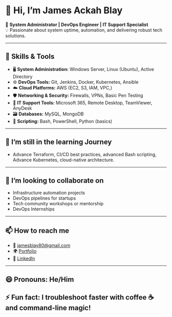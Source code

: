 # 👋 Hi, I’m James Ackah Blay

🚀 **System Administrator | DevOps Engineer | IT Support Specialist**  
💡 Passionate about system uptime, automation, and delivering robust tech solutions.

---

## 💼 Skills & Tools

- 🖥️ **System Administration:** Windows Server, Linux (Ubuntu), Active Directory  
- ⚙️ **DevOps Tools:** Git, Jenkins, Docker, Kubernetes, Ansible  
- ☁️ **Cloud Platforms:** AWS (EC2, S3, IAM, VPC,) 
- 🛡️ **Networking & Security:** Firewalls, VPNs, Basic Pen Testing  
- 🔧 **IT Support Tools:** Microsoft 365, Remote Desktop, TeamViewer, AnyDesk
- 🗃️ **Databases:** MySQL, MongoDB  
- 🧰 **Scripting:** Bash, PowerShell, Python (basics)

---

## 🌱 I’m still in the learning Journey

- Advance Terraform, CI/CD best practices, advanced Bash scripting, Advance Kubernetes, cloud-native architecture.

---

## 🤝 I’m looking to collaborate on

- Infrastructure automation projects  
- DevOps pipelines for startups  
- Tech community workshops or mentorship
- DevOps Internships 

---

## 📫 How to reach me

- 📧 jamesblay80@gmail.com  
- 🌍 [Portfolio](https://jamesblay.vercel.app)
- 💬 [LinkedIn](https://www.linkedin.com/in/jamesackahblay) 

---

## 😄 Pronouns: He/Him  
## ⚡ Fun fact: I troubleshoot faster with coffee ☕ and command-line magic!

